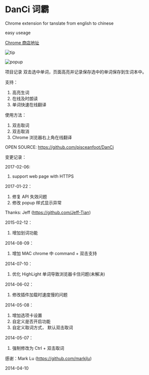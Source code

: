 DanCi 词霸
==========================
Chrome extension for tanslate from english to chinese

easy useage

[Chrome 商店地址](https://chrome.google.com/webstore/detail/%E8%AF%8D%E9%9C%B8/femhgleoafcbheidpnndohnnpkbeiljn)

![tip](https://raw.githubusercontent.com/pisceanfoot/DanCi/master/_static/tip.png)

![popup](https://raw.githubusercontent.com/pisceanfoot/DanCi/master/_static/popup.png)

项目记录
双击选中单词，页面高亮并记录保存选中的单词保存到生词本中。

支持：

1. 高亮生词
2. 在线及时朗读
3. 单词快速在线翻译

使用方法：

1. 双击取词
2. 双击取消
3. Chrome 浏览器右上角在线翻译

OPEN SOURCE: https://github.com/pisceanfoot/DanCi

变更记录：

2017-02-06:

1. support web page with HTTPS

2017-01-22：

1. 修复 API 失效问题
2. 修改 popup 样式显示异常

  Thanks: Jeff (https://github.com/Jeff-Tian)

2015-02-12：

1. 增加划词功能

2014-08-09：

1. 增加 MAC chrome 中 command + 双击支持

2014-07-10：

1. 优化 HighLight 单词导致浏览器卡住问题(未解决)

2014-06-02：

1. 修改插件加载时速度慢的问题

2014-05-08：

1. 增加选项卡设置
2. 自定义是否开启功能
3. 自定义取词方式， 默认双击取词

2014-05-07：

1. 强制修改为 Ctrl + 双击取词

感谢：Mark Lu (https://github.com/markjlu)

2014-04-10
